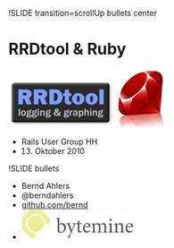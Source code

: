 !SLIDE transition=scrollUp bullets center
# RRDtool & Ruby #

![rrdtool](rrdtool.png)
![ruby](ruby.gif)

* Rails User Group HH
* 13. Oktober 2010


!SLIDE bullets
* Bernd Ahlers
* @berndahlers
* [github.com/bernd](http://github.com/bernd)
* ![bytemine](logo.png)
